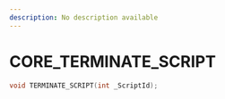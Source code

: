 ```yaml
---
description: No description available 
---
```


# CORE\_TERMINATE_SCRIPT

```cpp
void TERMINATE_SCRIPT(int _ScriptId);
```
